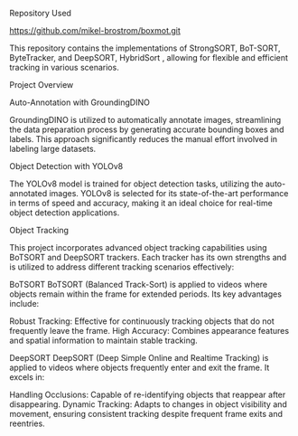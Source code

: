 Repository Used

https://github.com/mikel-brostrom/boxmot.git

This repository contains the implementations of StrongSORT, BoT-SORT, ByteTracker, and DeepSORT, HybridSort , allowing for flexible and efficient tracking in various scenarios.

Project Overview

Auto-Annotation with GroundingDINO

GroundingDINO is utilized to automatically annotate images, streamlining the data preparation process by generating accurate bounding boxes and labels. This approach significantly reduces the manual effort involved in labeling large datasets.

Object Detection with YOLOv8

The YOLOv8 model is trained for object detection tasks, utilizing the auto-annotated images. YOLOv8 is selected for its state-of-the-art performance in terms of speed and accuracy, making it an ideal choice for real-time object detection applications.

Object Tracking 

This project incorporates advanced object tracking capabilities using BoTSORT and DeepSORT trackers. Each tracker has its own strengths and is utilized to address different tracking scenarios effectively:

BoTSORT
BoTSORT (Balanced Track-Sort) is applied to videos where objects remain within the frame for extended periods. Its key advantages include:

Robust Tracking: Effective for continuously tracking objects that do not frequently leave the frame.
High Accuracy: Combines appearance features and spatial information to maintain stable tracking.


DeepSORT
DeepSORT (Deep Simple Online and Realtime Tracking) is applied to videos where objects frequently enter and exit the frame. It excels in:

Handling Occlusions: Capable of re-identifying objects that reappear after disappearing.
Dynamic Tracking: Adapts to changes in object visibility and movement, ensuring consistent tracking despite frequent frame exits and reentries.
